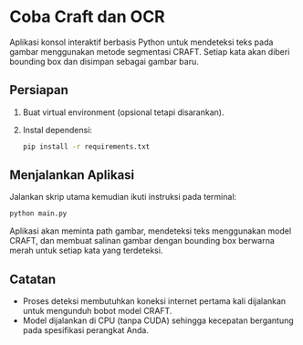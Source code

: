 # Coba Craft dan OCR

Aplikasi konsol interaktif berbasis Python untuk mendeteksi teks pada gambar menggunakan metode segmentasi CRAFT. Setiap kata akan diberi bounding box dan disimpan sebagai gambar baru.

## Persiapan

1. Buat virtual environment (opsional tetapi disarankan).
2. Instal dependensi:

   ```bash
   pip install -r requirements.txt
   ```

## Menjalankan Aplikasi

Jalankan skrip utama kemudian ikuti instruksi pada terminal:

```bash
python main.py
```

Aplikasi akan meminta path gambar, mendeteksi teks menggunakan model CRAFT, dan membuat salinan gambar dengan bounding box berwarna merah untuk setiap kata yang terdeteksi.

## Catatan

- Proses deteksi membutuhkan koneksi internet pertama kali dijalankan untuk mengunduh bobot model CRAFT.
- Model dijalankan di CPU (tanpa CUDA) sehingga kecepatan bergantung pada spesifikasi perangkat Anda.
